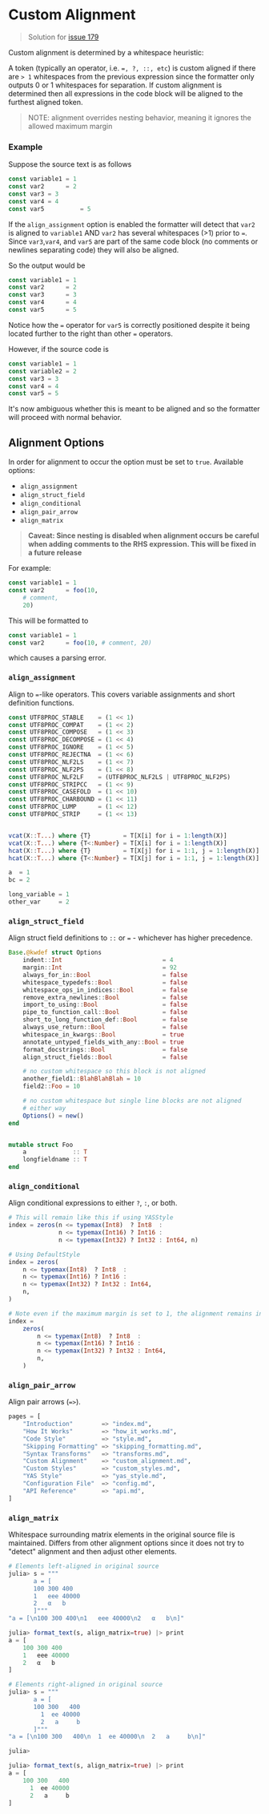 # Custom Alignment

> Solution for [issue 179](https://github.com/domluna/JuliaFormatter.jl/issues/179)

Custom alignment is determined by a whitespace heuristic:

A token (typically an operator, i.e. `=, ?, ::, etc`) is custom aligned if there are
`> 1` whitespaces from the previous expression since the formatter only outputs
0 or 1 whitespaces for separation. If custom alignment is determined then all
expressions in the code block will be aligned to the furthest aligned token.

> NOTE: alignment overrides nesting behavior, meaning it ignores the allowed maximum margin

### Example

Suppose the source text is as follows

```julia
const variable1 = 1
const var2      = 2
const var3 = 3
const var4 = 4
const var5          = 5
```

If the `align_assignment` option is enabled the formatter will detect that `var2`
is aligned to `variable1` AND `var2` has several whitespaces (>1) prior to
`=`. Since `var3`,`var4`, and `var5` are part of the same code block (no comments
or newlines separating code) they will also be aligned.

So the output would be

```julia
const variable1 = 1
const var2      = 2
const var3      = 3
const var4      = 4
const var5      = 5
```

Notice how the `=` operator for `var5` is correctly positioned
despite it being located further to the right than other `=` operators.

However, if the source code is

```julia
const variable1 = 1
const variable2 = 2
const var3 = 3
const var4 = 4
const var5 = 5
```

It's now ambiguous whether this is meant to be aligned and so the formatter will
proceed with normal behavior.

## Alignment Options


In order for alignment to occur the option must be set to `true`. Available options:

- `align_assignment`
- `align_struct_field`
- `align_conditional`
- `align_pair_arrow`
- `align_matrix`

> **Caveat: Since nesting is disabled when alignment occurs be careful when adding comments to the RHS expression. This will be fixed in a future release**

For example:

```julia
const variable1 = 1
const var2      = foo(10,
    # comment,
    20)
```

This will be formatted to

```julia
const variable1 = 1
const var2      = foo(10, # comment, 20)
```

which causes a parsing error.

### `align_assignment`

Align to `=`-like operators. This covers variable assignments and short definition functions.


```julia
const UTF8PROC_STABLE    = (1 << 1)
const UTF8PROC_COMPAT    = (1 << 2)
const UTF8PROC_COMPOSE   = (1 << 3)
const UTF8PROC_DECOMPOSE = (1 << 4)
const UTF8PROC_IGNORE    = (1 << 5)
const UTF8PROC_REJECTNA  = (1 << 6)
const UTF8PROC_NLF2LS    = (1 << 7)
const UTF8PROC_NLF2PS    = (1 << 8)
const UTF8PROC_NLF2LF    = (UTF8PROC_NLF2LS | UTF8PROC_NLF2PS)
const UTF8PROC_STRIPCC   = (1 << 9)
const UTF8PROC_CASEFOLD  = (1 << 10)
const UTF8PROC_CHARBOUND = (1 << 11)
const UTF8PROC_LUMP      = (1 << 12)
const UTF8PROC_STRIP     = (1 << 13)


vcat(X::T...) where {T}         = T[X[i] for i = 1:length(X)]
vcat(X::T...) where {T<:Number} = T[X[i] for i = 1:length(X)]
hcat(X::T...) where {T}         = T[X[j] for i = 1:1, j = 1:length(X)]
hcat(X::T...) where {T<:Number} = T[X[j] for i = 1:1, j = 1:length(X)]

a  = 1
bc = 2

long_variable = 1
other_var     = 2
```

### `align_struct_field`

Align struct field definitions to `::` or `=` - whichever has higher precedence.

```julia
Base.@kwdef struct Options
    indent::Int                            = 4
    margin::Int                            = 92
    always_for_in::Bool                    = false
    whitespace_typedefs::Bool              = false
    whitespace_ops_in_indices::Bool        = false
    remove_extra_newlines::Bool            = false
    import_to_using::Bool                  = false
    pipe_to_function_call::Bool            = false
    short_to_long_function_def::Bool       = false
    always_use_return::Bool                = false
    whitespace_in_kwargs::Bool             = true
    annotate_untyped_fields_with_any::Bool = true
    format_docstrings::Bool                = false
    align_struct_fields::Bool              = false

    # no custom whitespace so this block is not aligned
    another_field1::BlahBlahBlah = 10
    field2::Foo = 10

    # no custom whitespace but single line blocks are not aligned
    # either way
    Options() = new()
end


mutable struct Foo
    a             :: T
    longfieldname :: T
end
```

### `align_conditional`

Align conditional expressions to either `?`, `:`, or both.

```julia
# This will remain like this if using YASStyle
index = zeros(n <= typemax(Int8)  ? Int8  :
              n <= typemax(Int16) ? Int16 :
              n <= typemax(Int32) ? Int32 : Int64, n)

# Using DefaultStyle
index = zeros(
    n <= typemax(Int8)  ? Int8  :
    n <= typemax(Int16) ? Int16 :
    n <= typemax(Int32) ? Int32 : Int64,
    n,
)

# Note even if the maximum margin is set to 1, the alignment remains intact
index =
    zeros(
        n <= typemax(Int8)  ? Int8  :
        n <= typemax(Int16) ? Int16 :
        n <= typemax(Int32) ? Int32 : Int64,
        n,
    )

```

### `align_pair_arrow`

Align pair arrows (`=>`).

```julia
pages = [
    "Introduction"        => "index.md",
    "How It Works"        => "how_it_works.md",
    "Code Style"          => "style.md",
    "Skipping Formatting" => "skipping_formatting.md",
    "Syntax Transforms"   => "transforms.md",
    "Custom Alignment"    => "custom_alignment.md",
    "Custom Styles"       => "custom_styles.md",
    "YAS Style"           => "yas_style.md",
    "Configuration File"  => "config.md",
    "API Reference"       => "api.md",
]
```


### `align_matrix`

Whitespace surrounding matrix elements in the original source file is maintained. Differs from other alignment options since it does not try to "detect" alignment and then adjust other elements.

```julia
# Elements left-aligned in original source
julia> s = """
       a = [
       100 300 400
       1   eee 40000
       2   α   b
       ]"""
"a = [\n100 300 400\n1   eee 40000\n2   α   b\n]"

julia> format_text(s, align_matrix=true) |> print
a = [
    100 300 400
    1   eee 40000
    2   α   b
]

# Elements right-aligned in original source
julia> s = """
       a = [
       100 300   400
         1  ee 40000
         2   a     b
       ]"""
"a = [\n100 300   400\n  1  ee 40000\n  2   a     b\n]"

julia>

julia> format_text(s, align_matrix=true) |> print
a = [
    100 300   400
      1  ee 40000
      2   a     b
]
```

